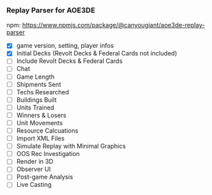 ### Replay Parser for AOE3DE

npm: https://www.npmjs.com/package/@canyougiant/aoe3de-replay-parser

- [x] game version, setting, player infos
- [x] Initial Decks (Revolt Decks & Federal Cards not included)
- [ ] Include Revolt Decks & Federal Cards
- [ ] Chat
- [ ] Game Length
- [ ] Shipments Sent
- [ ] Techs Researched
- [ ] Buildings Built
- [ ] Units Trained
- [ ] Winners & Losers
- [ ] Unit Movements
- [ ] Resource Calcuations
- [ ] Import XML Files
- [ ] Simulate Replay with Minimal Graphics
- [ ] OOS Rec Investigation
- [ ] Render in 3D
- [ ] Observer UI
- [ ] Post-game Analysis
- [ ] Live Casting
